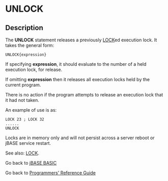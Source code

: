# UNLOCK

<PageHeader />

## Description

The **UNLOCK** statement releases a previously [LOCK](./../lock)ed execution lock. It takes the general form:

```
UNLOCK{expression}
```

If specifying **expression**, it should evaluate to the number of a held execution lock, for release.

If omitting **expression** then it releases all execution locks held by the current program.

There is no action if the program attempts to release an execution lock that it had not taken.

An example of use is as:

```
LOCK 23 ; LOCK 32
......
UNLOCK
```

Locks are in memory only and will not persist across a server reboot or jBASE service restart.

See also: [LOCK](./../lock).

Go back to [jBASE BASIC](./../README.md)

Go back to [Programmers' Reference Guide](./../../reference-guides/jbc/README.md)

  
<PageFooter />
